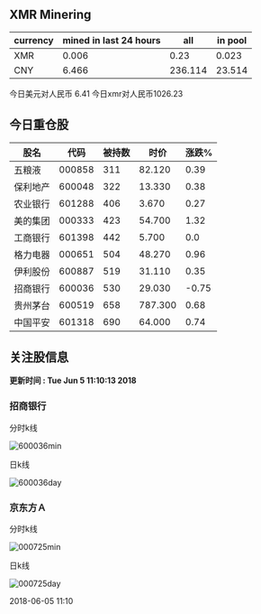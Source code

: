 ## XMR Minering

|currency|mined in last 24 hours|all|in pool|
|---|---|---|---|
|XMR|0.006|0.23|0.023|
|CNY|6.466|236.114|23.514|

今日美元对人民币 6.41	今日xmr对人民币1026.23


## 今日重仓股 

|股名|代码|被持数|时价|涨跌%|
|---|---|---|---|---|
|五粮液|000858|311|82.120|0.39|
|保利地产|600048|322|13.330|0.38|
|农业银行|601288|406|3.670|0.27|
|美的集团|000333|423|54.700|1.32|
|工商银行|601398|442|5.700|0.0|
|格力电器|000651|504|48.270|0.96|
|伊利股份|600887|519|31.110|0.35|
|招商银行|600036|530|29.030|-0.75|
|贵州茅台|600519|658|787.300|0.68|
|中国平安|601318|690|64.000|0.74|

## 关注股信息
**更新时间 : Tue Jun  5 11:10:13 2018**
### 招商银行 
分时k线

![600036min](http://image.sinajs.cn/newchart/min/n/sh600036.gif)

日k线

![600036day](http://image.sinajs.cn/newchart/daily/n/sh600036.gif)

### 京东方Ａ 
分时k线

![000725min](http://image.sinajs.cn/newchart/min/n/sz000725.gif)

日k线

![000725day](http://image.sinajs.cn/newchart/daily/n/sz000725.gif)

2018-06-05 11:10